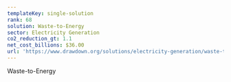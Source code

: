 ```yaml
---
templateKey: single-solution
rank: 68
solution: Waste-to-Energy
sector: Electricity Generation
co2_reduction_gt: 1.1
net_cost_billions: $36.00
url: 'https://www.drawdown.org/solutions/electricity-generation/waste-to-energy'
---
```


Waste-to-Energy